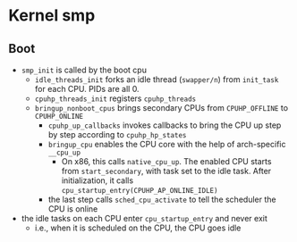 Kernel smp
==========

## Boot

- `smp_init` is called by the boot cpu
  - `idle_threads_init` forks an idle thread (`swapper/n`) from `init_task`
    for each CPU.  PIDs are all 0.
  - `cpuhp_threads_init` registers `cpuhp_threads`
  - `bringup_nonboot_cpus` brings secondary CPUs from `CPUHP_OFFLINE` to
    `CPUHP_ONLINE`
    - `cpuhp_up_callbacks` invokes callbacks to bring the CPU up step by
      step according to `cpuhp_hp_states`
    - `bringup_cpu` enables the CPU core with the help of arch-specific
      `__cpu_up`
      - On x86, this calls `native_cpu_up`.  The enabled CPU starts from
        `start_secondary`, with task set to the idle task.  After
        initialization, it calls `cpu_startup_entry(CPUHP_AP_ONLINE_IDLE)`
    - the last step calls `sched_cpu_activate` to tell the scheduler the CPU
      is online
- the idle tasks on each CPU enter `cpu_startup_entry` and never exit
  - i.e., when it is scheduled on the CPU, the CPU goes idle

